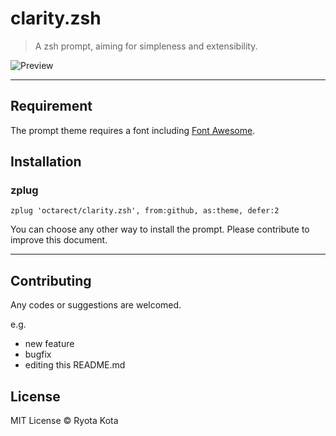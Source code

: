 # clarity.zsh

> A zsh prompt, aiming for simpleness and extensibility.

![Preview](https://raw.githubusercontent.com/octarect/clarity.zsh/02c1b2a226c171631be56373f77847ca26b46954/img/screenshot.gif)

- - -

## Requirement

The prompt theme requires a font including [Font Awesome](http://fontawesome.io/).

## Installation

### zplug

```
zplug 'octarect/clarity.zsh', from:github, as:theme, defer:2
```

You can choose any other way to install the prompt.   Please contribute to improve this document.

- - -

## Contributing

Any codes or suggestions are welcomed.

e.g.

- new feature
- bugfix
- editing this README.md

## License

MIT License © Ryota Kota
